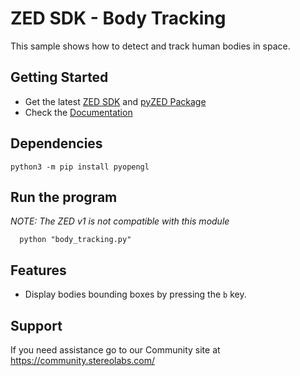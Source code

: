 # ZED SDK - Body Tracking

This sample shows how to detect and track human bodies in space.

## Getting Started
 - Get the latest [ZED SDK](https://www.stereolabs.com/developers/release/) and [pyZED Package](https://www.stereolabs.com/docs/app-development/python/install/)
 - Check the [Documentation](https://www.stereolabs.com/docs/)

## Dependencies
```
python3 -m pip install pyopengl
```
 
## Run the program
*NOTE: The ZED v1 is not compatible with this module*

      python "body_tracking.py"

## Features
 - Display bodies bounding boxes by pressing the `b` key.

## Support
If you need assistance go to our Community site at https://community.stereolabs.com/
